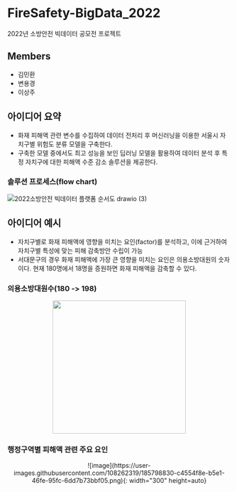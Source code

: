 # FireSafety-BigData_2022
2022년 소방안전 빅데이터 공모전 프로젝트

## Members
- 김민환
- 변용경
- 이상주

## 아이디어 요약
- 화재 피해액 관련 변수를 수집하여 데이터 전처리 후 머신러닝을 이용한 서울시 자치구별 위험도 분류 모델을 구축한다.
- 구축한 모델 중에서도 최고 성능을 보인 딥러닝 모델을 활용하여 데이터 분석 후 특정 자치구에 대한 피해액 수준 감소 솔루션을 제공한다.

### 솔루션 프로세스(flow chart)

![2022소방안전 빅데이터 플랫폼 순서도 drawio (3)](https://user-images.githubusercontent.com/108262319/185841083-20785dae-011d-411c-884b-0e50571b6444.png)

## 아이디어 예시
- 자치구별로 화재 피해액에 영향을 미치는 요인(factor)를 분석하고, 이에 근거하여 자치구별 특성에 맞는 피해 감축방안 수립이 가능 
- 서대문구의 경우 화재 피해액에 가장 큰 영향을 미치는 요인은 의용소방대원의 숫자이다. 현재 180명에서 18명을 증원하면 화재 피해액을 감축할 수 있다.

### 의용소방대원수(180 -> 198)
<center>
  <img src="https://user-images.githubusercontent.com/108262319/185798767-51192f56-740e-4a25-a65c-d87c95751bd5.png" width="300" height="300">
</center>

### 행정구역별 피해액 관련 주요 요인
<center>![image](https://user-images.githubusercontent.com/108262319/185798830-c4554f8e-b5e1-46fe-95fc-6dd7b73bbf05.png){: width="300" height=auto}</center>

